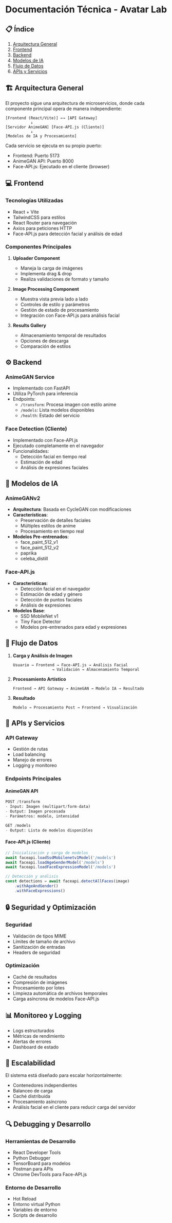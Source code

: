 # Documentación Técnica - Avatar Lab

## 📋 Índice
1. [Arquitectura General](#arquitectura-general)
2. [Frontend](#frontend)
3. [Backend](#backend)
4. [Modelos de IA](#modelos-de-ia)
5. [Flujo de Datos](#flujo-de-datos)
6. [APIs y Servicios](#apis-y-servicios)

## 🏗️ Arquitectura General

El proyecto sigue una arquitectura de microservicios, donde cada componente principal opera de manera independiente:

```
[Frontend (React/Vite)] ←→ [API Gateway]
           ↓
[Servidor AnimeGAN] [Face-API.js (Cliente)]
           ↓
[Modelos de IA y Procesamiento]
```

Cada servicio se ejecuta en su propio puerto:
- Frontend: Puerto 5173
- AnimeGAN API: Puerto 8000
- Face-API.js: Ejecutado en el cliente (browser)

## 💻 Frontend

### Tecnologías Utilizadas
- React + Vite
- TailwindCSS para estilos
- React Router para navegación
- Axios para peticiones HTTP
- Face-API.js para detección facial y análisis de edad

### Componentes Principales
1. **Uploader Component**
   - Maneja la carga de imágenes
   - Implementa drag & drop
   - Realiza validaciones de formato y tamaño

2. **Image Processing Component**
   - Muestra vista previa lado a lado
   - Controles de estilo y parámetros
   - Gestión de estado de procesamiento
   - Integración con Face-API.js para análisis facial

3. **Results Gallery**
   - Almacenamiento temporal de resultados
   - Opciones de descarga
   - Comparación de estilos

## ⚙️ Backend

### AnimeGAN Service
- Implementado con FastAPI
- Utiliza PyTorch para inferencia
- Endpoints:
  - `/transform`: Procesa imagen con estilo anime
  - `/models`: Lista modelos disponibles
  - `/health`: Estado del servicio

### Face Detection (Cliente)
- Implementado con Face-API.js
- Ejecutado completamente en el navegador
- Funcionalidades:
  - Detección facial en tiempo real
  - Estimación de edad
  - Análisis de expresiones faciales

## 🤖 Modelos de IA

### AnimeGANv2
- **Arquitectura**: Basada en CycleGAN con modificaciones
- **Características**:
  - Preservación de detalles faciales
  - Múltiples estilos de anime
  - Procesamiento en tiempo real
- **Modelos Pre-entrenados**:
  - face_paint_512_v1
  - face_paint_512_v2
  - paprika
  - celeba_distill

### Face-API.js
- **Características**:
  - Detección facial en el navegador
  - Estimación de edad y género
  - Detección de puntos faciales
  - Análisis de expresiones
- **Modelos Base**:
  - SSD MobileNet v1
  - Tiny Face Detector
  - Modelos pre-entrenados para edad y expresiones

## 🔄 Flujo de Datos

1. **Carga y Análisis de Imagen**
   ```
   Usuario → Frontend → Face-API.js → Análisis Facial
                    → Validación → Almacenamiento Temporal
   ```

2. **Procesamiento Artístico**
   ```
   Frontend → API Gateway → AnimeGAN → Modelo IA → Resultado
   ```

3. **Resultado**
   ```
   Modelo → Procesamiento Post → Frontend → Visualización
   ```

## 🔌 APIs y Servicios

### API Gateway
- Gestión de rutas
- Load balancing
- Manejo de errores
- Logging y monitoreo

### Endpoints Principales

#### AnimeGAN API
```python
POST /transform
- Input: Imagen (multipart/form-data)
- Output: Imagen procesada
- Parámetros: modelo, intensidad

GET /models
- Output: Lista de modelos disponibles
```

#### Face-API.js (Cliente)
```javascript
// Inicialización y carga de modelos
await faceapi.loadSsdMobilenetv1Model('/models')
await faceapi.loadAgeGenderModel('/models')
await faceapi.loadFaceExpressionModel('/models')

// Detección y análisis
const detections = await faceapi.detectAllFaces(image)
    .withAgeAndGender()
    .withFaceExpressions()
```

## 🔒 Seguridad y Optimización

### Seguridad
- Validación de tipos MIME
- Límites de tamaño de archivo
- Sanitización de entradas
- Headers de seguridad

### Optimización
- Caché de resultados
- Compresión de imágenes
- Procesamiento por lotes
- Limpieza automática de archivos temporales
- Carga asíncrona de modelos Face-API.js

## 📊 Monitoreo y Logging

- Logs estructurados
- Métricas de rendimiento
- Alertas de errores
- Dashboard de estado

## 🚀 Escalabilidad

El sistema está diseñado para escalar horizontalmente:
- Contenedores independientes
- Balanceo de carga
- Caché distribuida
- Procesamiento asíncrono
- Análisis facial en el cliente para reducir carga del servidor

## 🔍 Debugging y Desarrollo

### Herramientas de Desarrollo
- React Developer Tools
- Python Debugger
- TensorBoard para modelos
- Postman para APIs
- Chrome DevTools para Face-API.js

### Entorno de Desarrollo
- Hot Reload
- Entorno virtual Python
- Variables de entorno
- Scripts de desarrollo 
